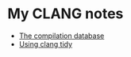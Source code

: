 # My CLANG notes

- [The compilation database](./compilation_database.md)
- [Using clang tidy](./clang_tidy.md)
